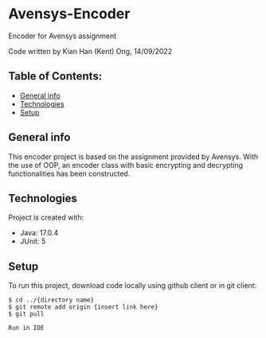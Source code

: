 # Avensys-Encoder
Encoder for Avensys assignment

Code written by Kian Han (Kent) Ong, 14/09/2022

## Table of Contents:
* [General info](#general-info)
* [Technologies](#technologies)
* [Setup](#setup)

## General info
This encoder project is based on the assignment provided by Avensys. With the use of OOP, an encoder class with
basic encrypting and decrypting functionalities has been constructed.
	
## Technologies
Project is created with:
* Java: 17.0.4
* JUnit: 5
	
## Setup
To run this project, download code locally using github client or in git client:
```
$ cd ../{directory name}
$ git remote add origin {insert link here}
$ git pull 

Run in IDE
```



